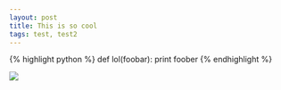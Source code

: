```yaml
---
layout: post
title: This is so cool
tags: test, test2
---
```


{% highlight python %}
def lol(foobar):
   print foober
{% endhighlight %}

<img src="{{ site.baseurl }}/images/0416761-R1-029-13.jpg">
